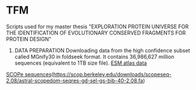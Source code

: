 # TFM
Scripts used for my master thesis "EXPLORATION PROTEIN UNIVERSE FOR THE IDENTIFICATION OF EVOLUTIONARY CONSERVED FRAGMENTS FOR PROTEIN DESIGN"
1. DATA PREPARATION
Downloading data from the high confidence subset called MGnify30 in foldseek format. It contains 36,986,627 million sequences (equivalent to 1TB size file).
[ESM atlas data](https://github.com/facebookresearch/esm/blob/main/scripts/atlas/v0/highquality_clust30/foldseekdb.txt) 
 
 [SCOPe sequences](https://scop.berkeley.edu/downloads/scopeseq-2.08/astral-scopedom-seqres-gd-sel-gs-bib-40-2.08.fa)(https://scop.berkeley.edu/downloads/scopeseq-2.08/astral-scopedom-seqres-gd-sel-gs-bib-40-2.08.fa)
